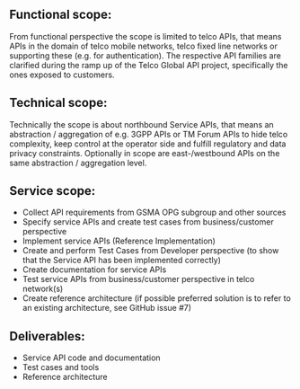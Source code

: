 ## Functional scope:
From functional perspective the scope is limited to telco APIs, that means APIs in the domain of telco mobile networks, telco fixed line networks or supporting these (e.g. for authentication). The respective API families are clarified during the ramp up of the Telco Global API project, specifically the ones exposed to customers.

## Technical scope:
Technically the scope is about northbound Service APIs, that means an abstraction / aggregation of e.g. 3GPP APIs or TM Forum APIs to hide telco complexity, keep control at the operator side and fulfill regulatory and data privacy constraints. Optionally in scope are east-/westbound APIs on the same abstraction / aggregation level.

## Service scope:
- Collect API requirements from GSMA OPG subgroup and other sources
- Specify service APIs and create test cases from business/customer perspective
- Implement service APIs (Reference Implementation)
- Create and perform Test Cases from Developer perspective (to show that the Service API has been implemented correctly)
- Create documentation for service APIs
- Test service APIs from business/customer perspective in telco network(s)
- Create reference architecture (if possible preferred solution is to refer to an existing architecture, see GitHub issue #7)

## Deliverables:
- Service API code and documentation
- Test cases and tools
- Reference architecture

